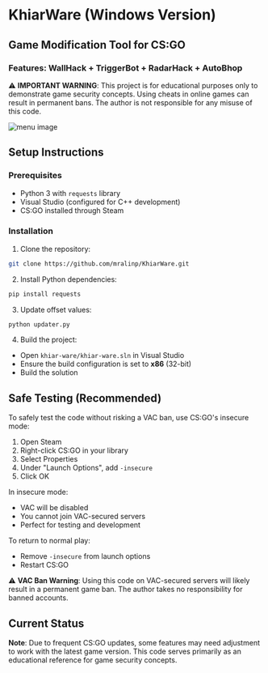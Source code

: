 # KhiarWare (Windows Version)

## Game Modification Tool for CS:GO

### Features: WallHack + TriggerBot + RadarHack + AutoBhop

⚠️ **IMPORTANT WARNING**: This project is for educational purposes only to demonstrate game security concepts. Using cheats in online games can result in permanent bans. The author is not responsible for any misuse of this code.

![menu image](demo.png)

## Setup Instructions

### Prerequisites

- Python 3 with `requests` library
- Visual Studio (configured for C++ development)
- CS:GO installed through Steam

### Installation

1. Clone the repository:

```bash
git clone https://github.com/mralinp/KhiarWare.git
```

2. Install Python dependencies:

```bash
pip install requests
```

3. Update offset values:

```bash
python updater.py
```

4. Build the project:

- Open `khiar-ware/khiar-ware.sln` in Visual Studio
- Ensure the build configuration is set to **x86** (32-bit)
- Build the solution

## Safe Testing (Recommended)

To safely test the code without risking a VAC ban, use CS:GO's insecure mode:

1. Open Steam
2. Right-click CS:GO in your library
3. Select Properties
4. Under "Launch Options", add `-insecure`
5. Click OK

In insecure mode:

- VAC will be disabled
- You cannot join VAC-secured servers
- Perfect for testing and development

To return to normal play:

- Remove `-insecure` from launch options
- Restart CS:GO

⚠️ **VAC Ban Warning**: Using this code on VAC-secured servers will likely result in a permanent game ban. The author takes no responsibility for banned accounts.

## Current Status

**Note**: Due to frequent CS:GO updates, some features may need adjustment to work with the latest game version. This code serves primarily as an educational reference for game security concepts.
